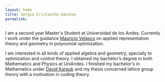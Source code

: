 ```yaml
---
layout: home
title: Sergio Cristancho-Sánchez
permalink: 
---
```


I am a second year Master's Student at Universidad de los Andes. Currently I work under the guidance [Mauricio Velasco](http://wwwprof.uniandes.edu.co/~mvelasco/Velasco.html) on applied representation theory and geometry in polynomial optimization.

I am interested in all kinds of applied algebra and geometry, specially to optimization and control theory. I obtained my bachelor’s degree in both Mathematics and Physics at UniAndes. I finished my bachelor's in Mathematics under [David Karpuk](https://sites.google.com/view/davidkarpuk/home) and my thesis concerned lattice group theory with a motivation in coding theory. 
